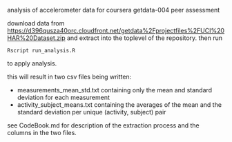 analysis of accelerometer data for coursera getdata-004 peer assessment

download data from https://d396qusza40orc.cloudfront.net/getdata%2Fprojectfiles%2FUCI%20HAR%20Dataset.zip
and extract into the toplevel of the repository. then run

    Rscript run_analysis.R

to apply analysis.

this will result in two csv files being written:

* measurements_mean_std.txt containing only the mean and standard deviation for each measurement
* activity_subject_means.txt containing the averages of the mean and the standard deviation per unique (activity, subject) pair

see CodeBook.md for description of the extraction process and the
columns in the two files.
